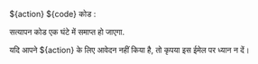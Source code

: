 ${action} ${code} कोड :

सत्यापन कोड एक घंटे में समाप्त हो जाएगा.

यदि आपने ${action} के लिए आवेदन नहीं किया है, तो कृपया इस ईमेल पर ध्यान न दें।